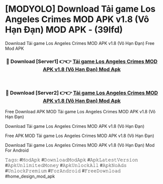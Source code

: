# [MODYOLO] Download Tải game Los Angeles Crimes MOD APK v1.8 (Vô Hạn Đạn) MOD APK - (39lfd)
Download Tải game Los Angeles Crimes MOD APK v1.8 (Vô Hạn Đạn) Free Mod APK

<div align="center">
<h3>🔴 Download [Server1] 👉👉 <a href="https://apk-comot.site?title=Tải_game_Los_Angeles_Crimes_MOD_APK_v1.8_(Vô_Hạn_Đạn)">Tải game Los Angeles Crimes MOD APK v1.8 (Vô Hạn Đạn) Mod Apk</a></h3><br>

<h3>🔴 Download [Server2] 👉👉 <a href="https://apk-comot.site?title=Tải_game_Los_Angeles_Crimes_MOD_APK_v1.8_(Vô_Hạn_Đạn)">Tải game Los Angeles Crimes MOD APK v1.8 (Vô Hạn Đạn) Mod Apk</a></h3>
</div>


Free Download APK MOD Tải game Los Angeles Crimes MOD APK v1.8 (Vô Hạn Đạn)

Download Tải game Los Angeles Crimes MOD APK v1.8 (Vô Hạn Đạn) 

Free APK MOD Tải game Los Angeles Crimes MOD APK v1.8 (Vô Hạn Đạn) 

Download Tải game Los Angeles Crimes MOD APK v1.8 (Vô Hạn Đạn) Mod For Android

𝚃𝚊𝚐𝚜: #𝙼𝚘𝚍𝙰𝚙𝚔 #𝙳𝚘𝚠𝚗𝚕𝚘𝚊𝚍𝙼𝚘𝚍𝙰𝚙𝚔 #𝙰𝚙𝚔𝙻𝚊𝚝𝚎𝚜𝚝𝚅𝚎𝚛𝚜𝚒𝚘𝚗 #𝙰𝚙𝚔𝚄𝚗𝚕𝚒𝚖𝚒𝚝𝚎𝚍𝙼𝚘𝚗𝚎𝚢 #𝙰𝚙𝚔𝚄𝚗𝚕𝚘𝚌𝚔𝙰𝚕𝚕 #𝙰𝚙𝚔𝙽𝚘𝙰𝚍𝚜 #𝚄𝚗𝚕𝚘𝚌𝚔𝙿𝚛𝚎𝚖𝚒𝚞𝚖 #𝙵𝚘𝚛𝙰𝚗𝚍𝚛𝚘𝚒𝚍 #𝙵𝚛𝚎𝚎𝙳𝚘𝚠𝚗𝚕𝚘𝚊𝚍 #home_design_mod_apk